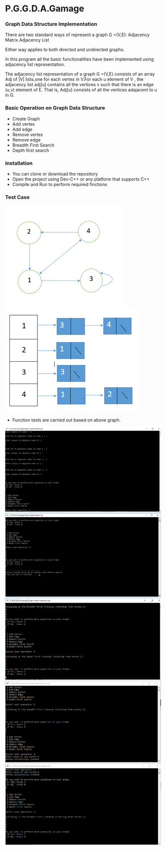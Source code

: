 # P.G.G.D.A.Gamage

### Graph Data Structure Implementation

There are two standard ways of represent a graph G =(V,E):
			Adjacency Matrix
			Adjacency List

Either way applies to both directed and undirected graphs.

In this program all the basic functionalities have been implemented using adjacency list representation.

The adjacency list representation of a graph G =(V,E) consists of an array Adj of |V| lists,one for each vertex in V.For each u element of V , the adjacency list adj[u] contains all the vertices v such that there is an edge (u,v) element of E. That is, Adj[u] consists of all the vertices adajacent to u in G.


### Basic Operation on Graph Data Structure

* Create Graph</br>
* Add vertex</br>
* Add edge</br>
* Remove vertex</br>
* Remove edge</br>
* Breadth First Search</br>
* Depth first search</br>



### Installation

* You can clone or download the repository 
* Open the project using Dev-C++ or any platform that supports C++
* Compile and Run to perform required finctions

### Test Case

![](Images/testGraph.PNG) ![](Images/testGraph2.PNG)

* Function tests are carried out based on above graph.


![](Images/Scrns1.png)
![](Images/Scrns2.png)
![](Images/Scrns3.png)
![](Images/Scrns4.PNG)
![](Images/Scrns5.PNG)




						
